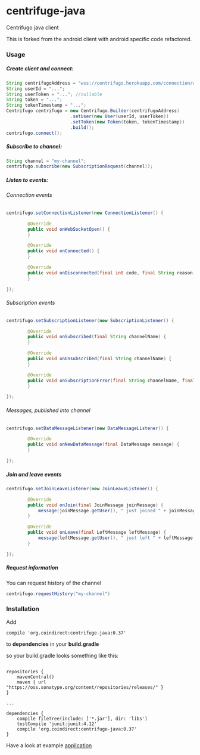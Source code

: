 # centrifuge-java
Centrifugo java client

This is forked from the android client with android specific code refactored.

### Usage

##### Create client and connect:
 ```java
 String centrifugoAddress = "wss://centrifugo.herokuapp.com/connection/websocket";
 String userId = "...";
 String userToken = "..."; //nullable
 String token = "...";
 String tokenTimestamp = "...";
 Centrifugo centrifugo = new Centrifugo.Builder(centrifugoAddress)
                         .setUser(new User(userId, userToken))
                         .setToken(new Token(token, tokenTimestamp))
                         .build();
 centrifugo.connect();
 ```
##### Subscribe to channel:
```java
String channel = "my-channel";
centrifugo.subscribe(new SubscriptionRequest(channel));
```
##### Listen to events:
###### Connection events
```java
centrifugo.setConnectionListener(new ConnectionListener() {

        @Override
        public void onWebSocketOpen() {
        }

        @Override
        public void onConnected() {
        }

        @Override
        public void onDisconnected(final int code, final String reason, final boolean remote) {
        }

});
```
###### Subscription events
```java
centrifugo.setSubscriptionListener(new SubscriptionListener() {

        @Override
        public void onSubscribed(final String channelName) {
        }

        @Override
        public void onUnsubscribed(final String channelName) {
        }

        @Override
        public void onSubscriptionError(final String channelName, final String error) {
        }

});
```
###### Messages, published into channel
```java
centrifugo.setDataMessageListener(new DataMessageListener() {

        @Override
        public void onNewDataMessage(final DataMessage message) {
        }

});
```
##### Join and leave events
```java
centrifugo.setJoinLeaveListener(new JoinLeaveListener() {

        @Override
        public void onJoin(final JoinMessage joinMessage) {
            message(joinMessage.getUser(), " just joined " + joinMessage.getChannel());
        }

        @Override
        public void onLeave(final LeftMessage leftMessage) {
            message(leftMessage.getUser(), " just left " + leftMessage.getChannel());
        }

});
```
##### Request information
You can request history of the channel
```java
centrifugo.requestHistory("my-channel")
```

### Installation
Add

```
compile 'org.coindirect:centrifuge-java:0.37'
```
to <b>dependencies</b> in your <b>build.gradle</b>    

so your build.gradle looks something like this:
```

repositories {
    mavenCentral()
    maven { url "https://oss.sonatype.org/content/repositories/releases/" }
}

...

dependencies {
    compile fileTree(include: ['*.jar'], dir: 'libs')
    testCompile 'junit:junit:4.12'
    compile 'org.coindirect:centrifuge-java:0.37'
}

```

Have a look at example [application](https://github.com/Centrifugal/centrifuge-android/tree/dev/app)
    
